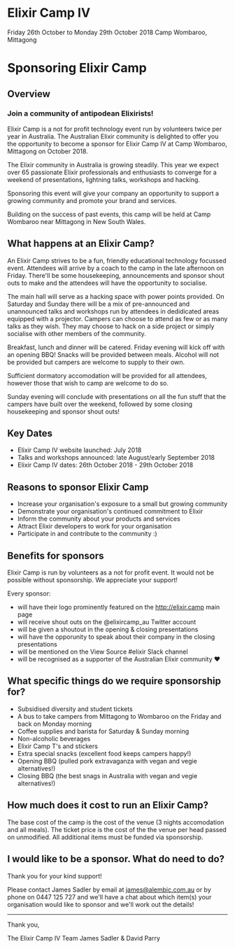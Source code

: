 # Elixir Camp IV

Friday 26th October to Monday 29th October 2018
Camp Wombaroo, Mittagong

# Sponsoring Elixir Camp

## Overview

### Join a community of antipodean Elixirists!

Elixir Camp is a not for profit technology event run by volunteers twice per year in Australia. The Australian Elixir community is delighted to offer you the opportunity to become a sponsor for Elixir Camp IV at Camp Wombaroo, Mittagong on October 2018.

The Elixir community in Australia is growing steadily. This year we expect over 65 passionate Elixir professionals and enthusiasts to converge for a weekend of presentations, lightning talks, workshops and hacking.

Sponsoring this event will give your company an opportunity to support a growing community and promote your brand and services.

Building on the success of past events, this camp will be held at Camp Wombaroo near Mittagong in New South Wales.

## What happens at an Elixir Camp?

An Elixir Camp strives to be a fun, friendly educational technology focussed event. Attendees will arrive by a coach to the camp in the late afternoon on Friday. There'll be some housekeeping, announcements and sponsor shout outs to make and the attendees will have the opportunity to socialise.

The main hall will serve as a hacking space with power points provided. On Saturday and Sunday there will be a mix of pre-announced and unannounced talks and workshops run by attendees in dedidicated areas equipped with a projector.  Campers can choose to attend as few or as many talks as they wish. They may choose to hack on a side project or simply socialise with other members of the community.

Breakfast, lunch and dinner will be catered. Friday evening will kick off with an opening BBQ! Snacks will be provided between meals. Alcohol will not be provided but campers are welcome to supply to their own.

Sufficient dormatory accomodation will be provided for all attendees, however those that wish to camp are welcome to do so.

Sunday evening will conclude with presentations on all the fun stuff that the campers have built over the weekend, followed by some closing housekeeping and sponsor shout outs!

## Key Dates

- Elixir Camp IV website launched: July 2018
- Talks and workshops announced: late August/early September 2018
- Elixir Camp IV dates: 26th October 2018 - 29th October 2018

## Reasons to sponsor Elixir Camp

- Increase your organisation's exposure to a small but growing community
- Demonstrate your organisation's continued commitment to Elixir
- Inform the community about your products and services
- Attract Elixir developers to work for your organisation
- Participate in and contribute to the community :)

## Benefits for sponsors

Elixir Camp is run by volunteers as a not for profit event. It would not be
possible without sponsorship. We appreciate your support!

Every sponsor:

- will have their logo prominently featured on the http://elixir.camp main page
- will receive shout outs on the @elixircamp_au Twitter account
- will be given a shoutout in the opening & closing presentations
- will have the opporunity to speak about their company in the closing presentations
- will be mentioned on the View Source #elixir Slack channel
- will be recognised as a supporter of the Australian Elixir community ❤️

## What specific things do we require sponsorship for?

- Subsidised diversity and student tickets
- A bus to take campers from Mittagong to Wombaroo on the Friday and back on Monday morning
- Coffee supplies and barista for Saturday & Sunday morning
- Non-alcoholic beverages
- Elixir Camp T's and stickers
- Extra special snacks (excellent food keeps campers happy!)
- Opening BBQ (pulled pork extravaganza with vegan and vegie alternatives!)
- Closing BBQ (the best snags in Australia with vegan and vegie alternatives!)

## How much does it cost to run an Elixir Camp?

The base cost of the camp is the cost of the venue (3 nights accomodation and all meals). The ticket price is the cost of the the venue per head passed on unmodified. All additional items must be funded via sponsorship.

## I would like to be a sponsor. What do need to do?

Thank you for your kind support!

Please contact James Sadler by email at james@alembic.com.au or by phone on 0447 125 727 and we'll have a chat about which item(s) your organisation would like to sponsor and we'll work out the details!

---

Thank you,

The Elixir Camp IV Team
James Sadler & David Parry
